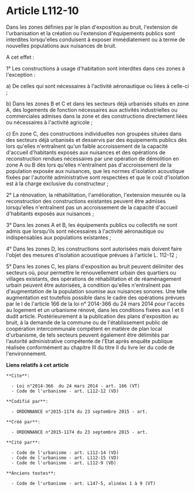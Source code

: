 # Article L112-10

Dans les zones définies par le plan d'exposition au bruit, l'extension de l'urbanisation et la création ou l'extension
d'équipements publics sont interdites lorsqu'elles conduisent à exposer immédiatement ou à terme de nouvelles populations aux
nuisances de bruit. 

A cet effet : 

1° Les constructions à usage d'habitation sont interdites dans ces zones à l'exception : 

a) De celles qui sont nécessaires à l'activité aéronautique ou liées à celle-ci ; 

b) Dans les zones B et C et dans les secteurs déjà urbanisés situés en zone A, des logements de fonction nécessaires aux
activités industrielles ou commerciales admises dans la zone et des constructions directement liées ou nécessaires à
l'activité agricole ; 

c) En zone C, des constructions individuelles non groupées situées dans des secteurs déjà urbanisés et desservis par des
équipements publics dès lors qu'elles n'entraînent qu'un faible accroissement de la capacité d'accueil d'habitants exposés
aux nuisances et des opérations de reconstruction rendues nécessaires par une opération de démolition en zone A ou B dès lors
qu'elles n'entraînent pas d'accroissement de la population exposée aux nuisances, que les normes d'isolation acoustique
fixées par l'autorité administrative sont respectées et que le coût d'isolation est à la charge exclusive du constructeur ; 

2° La rénovation, la réhabilitation, l'amélioration, l'extension mesurée ou la reconstruction des constructions existantes
peuvent être admises lorsqu'elles n'entraînent pas un accroissement de la capacité d'accueil d'habitants exposés aux
nuisances ; 

3° Dans les zones A et B, les équipements publics ou collectifs ne sont admis que lorsqu'ils sont nécessaires à l'activité
aéronautique ou indispensables aux populations existantes ; 

4° Dans les zones D, les constructions sont autorisées mais doivent faire l'objet des mesures d'isolation acoustique prévues
à l'article L. 112-12 ; 

5° Dans les zones C, les plans d'exposition au bruit peuvent délimiter des secteurs où, pour permettre le renouvellement
urbain des quartiers ou villages existants, des opérations de réhabilitation et de réaménagement urbain peuvent être
autorisées, à condition qu'elles n'entraînent pas d'augmentation de la population soumise aux nuisances sonores. Une telle
augmentation est toutefois possible dans le cadre des opérations prévues par le I de l'article 166 de la loi n° 2014-366 du
24 mars 2014 pour l'accès au logement et un urbanisme rénové, dans les conditions fixées aux I et II dudit article.
Postérieurement à la publication des plans d'exposition au bruit, à la demande de la commune ou de l'établissement public de
coopération intercommunale compétent en matière de plan local d'urbanisme, de tels secteurs peuvent également être délimités
par l'autorité administrative compétente de l'Etat après enquête publique réalisée conformément au chapitre III du titre II
du livre Ier du code de l'environnement.

**Liens relatifs à cet article**

	**Cite**:

	  - Loi n°2014-366  du 24 mars 2014 - art. 166 (VT)
	  - Code de l'urbanisme - art. L112-12 (VD)

	**Codifié par**:

	  - ORDONNANCE n°2015-1174 du 23 septembre 2015 - art.

	**Créé par**:

	  - ORDONNANCE n°2015-1174 du 23 septembre 2015 - art.

	**Cité par**:

	  - Code de l'urbanisme - art. L112-14 (VD)
	  - Code de l'urbanisme - art. L112-15 (VD)
	  - Code de l'urbanisme - art. L112-9 (VD)

	**Anciens textes**:

	  - Code de l'urbanisme - art. L147-5, alinéas 1 à 9 (VT)
